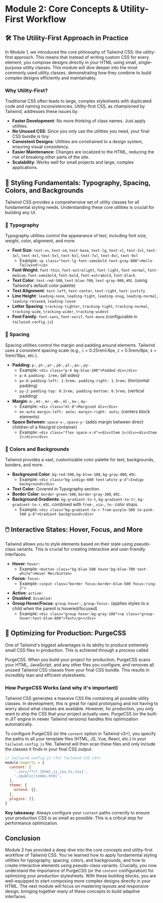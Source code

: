 # Module 2: Core Concepts & Utility-First Workflow

## 🛠️ The Utility-First Approach in Practice

In Module 1, we introduced the core philosophy of Tailwind CSS: the utility-first approach. This means that instead of writing custom CSS for every element, you compose designs directly in your HTML using small, single-purpose utility classes. This module will dive deeper into the most commonly used utility classes, demonstrating how they combine to build complex designs efficiently and maintainably.

### Why Utility-First?

Traditional CSS often leads to large, complex stylesheets with duplicated code and naming inconsistencies. Utility-first CSS, as championed by Tailwind, addresses these issues by:

- **Faster Development**: No more thinking of class names. Just apply utilities.
- **No Unused CSS**: Since you only use the utilities you need, your final CSS bundle is tiny.
- **Consistent Designs**: Utilities are constrained to a design system, ensuring visual consistency.
- **Easier Maintenance**: Changes are localized to the HTML, reducing the risk of breaking other parts of the site.
- **Scalability**: Works well for small projects and large, complex applications.

## 🎨 Styling Fundamentals: Typography, Spacing, Colors, and Backgrounds

Tailwind CSS provides a comprehensive set of utility classes for all fundamental styling needs. Understanding these core utilities is crucial for building any UI.

### 📝 Typography

Typography utilities control the appearance of text, including font size, weight, color, alignment, and more.

- **Font Size**: `text-xs`, `text-sm`, `text-base`, `text-lg`, `text-xl`, `text-2xl`, `text-3xl`, `text-4xl`, `text-5xl`, `text-6xl`, `text-7xl`, `text-8xl`, `text-9xl`
  - Example: `<p class="text-lg font-semibold text-gray-800">Hello Tailwind!</p>`
- **Font Weight**: `font-thin`, `font-extralight`, `font-light`, `font-normal`, `font-medium`, `font-semibold`, `font-bold`, `font-extrabold`, `font-black`
- **Text Color**: `text-red-500`, `text-blue-700`, `text-gray-900`, etc. (using Tailwind's default color palette)
- **Text Alignment**: `text-left`, `text-center`, `text-right`, `text-justify`
- **Line Height**: `leading-none`, `leading-tight`, `leading-snug`, `leading-normal`, `leading-relaxed`, `leading-loose`
- **Letter Spacing**: `tracking-tighter`, `tracking-tight`, `tracking-normal`, `tracking-wide`, `tracking-wider`, `tracking-widest`
- **Font Family**: `font-sans`, `font-serif`, `font-mono` (configurable in `tailwind.config.js`)

### 📏 Spacing

Spacing utilities control the margin and padding around elements. Tailwind uses a consistent spacing scale (e.g., `1` = 0.25rem/4px, `2` = 0.5rem/8px, `4` = 1rem/16px, etc.).

- **Padding**: `p-`, `pt-`, `pr-`, `pb-`, `pl-`, `px-`, `py-`
  - Example: `<div class="p-4 bg-blue-100">Padded div</div>`
  - `p-4`: `padding: 1rem;` (all sides)
  - `px-6`: `padding-left: 1.5rem; padding-right: 1.5rem;` (horizontal padding)
  - `py-2`: `padding-top: 0.5rem; padding-bottom: 0.5rem;` (vertical padding)
- **Margin**: `m-`, `mt-`, `mr-`, `mb-`, `ml-`, `mx-`, `my-`
  - Example: `<div class="mt-8">Margined div</div>`
  - `mx-auto`: `margin-left: auto; margin-right: auto;` (centers block elements)
- **Space Between**: `space-x-`, `space-y-` (adds margin between direct children of a flex/grid container)
  - Example: `<div class="flex space-x-4"><div>Item 1</div><div>Item 2</div></div>`

### 🌈 Colors and Backgrounds

Tailwind provides a vast, customizable color palette for text, backgrounds, borders, and more.

- **Background Color**: `bg-red-500`, `bg-blue-100`, `bg-gray-800`, etc.
  - Example: `<div class="bg-indigo-600 text-white p-4">Indigo background</div>`
- **Text Color**: Covered in Typography section.
- **Border Color**: `border-green-500`, `border-gray-300`, etc.
- **Background Gradients**: `bg-gradient-to-t`, `bg-gradient-to-tr`, `bg-gradient-to-r`, etc. combined with `from-`, `via-`, `to-` color stops.
  - Example: `<div class="bg-gradient-to-r from-purple-500 to-pink-500 p-8">Gradient background</div>`

## 🖱️ Interactive States: Hover, Focus, and More

Tailwind allows you to style elements based on their state using pseudo-class variants. This is crucial for creating interactive and user-friendly interfaces.

- **Hover**: `hover:`
  - Example: `<button class="bg-blue-500 hover:bg-blue-700 text-white">Hover Me</button>`
- **Focus**: `focus:`
  - Example: `<input class="border focus:border-blue-500 focus:ring-2">`
- **Active**: `active:`
- **Disabled**: `disabled:`
- **Group Hover/Focus**: `group-hover:`, `group-focus:` (applies styles to a child when the parent is hovered/focused)
  - Example: `<div class="group hover:bg-gray-100"><p class="group-hover:text-blue-600">Text</p></div>`

## 🔄 Optimizing for Production: PurgeCSS

One of Tailwind's biggest advantages is its ability to produce extremely small CSS files in production. This is achieved through a process called 


PurgeCSS. When you build your project for production, PurgeCSS scans your HTML, JavaScript, and any other files you configure, and removes all unused Tailwind CSS classes from your final CSS bundle. This results in incredibly lean and efficient stylesheets.

### How PurgeCSS Works (and why it's important)

Tailwind CSS generates a massive CSS file containing all possible utility classes. In development, this is great for rapid prototyping and not having to worry about what classes are available. However, for production, you only want to ship the CSS that your project actually uses. PurgeCSS (or the built-in JIT engine in newer Tailwind versions) handles this optimization automatically.

To configure PurgeCSS (or the `content` option in Tailwind v3+), you specify the paths to all your template files (HTML, JS, Vue, React, etc.) in your `tailwind.config.js` file. Tailwind will then scan these files and only include the classes it finds in your final CSS output.

```javascript
// tailwind.config.js (for Tailwind CSS v3+)
module.exports = {
  content: [
    './src/**/*.{html,js,jsx,ts,tsx}',
    './public/index.html',
  ],
  theme: {
    extend: {},
  },
  plugins: [],
}
```

**Key takeaway**: Always configure your `content` paths correctly to ensure your production CSS is as small as possible. This is a critical step for performance optimization.

## Conclusion

Module 2 has provided a deep dive into the core concepts and utility-first workflow of Tailwind CSS. You've learned how to apply fundamental styling utilities for typography, spacing, colors, and backgrounds, and how to create interactive elements using pseudo-class variants. Crucially, you now understand the importance of PurgeCSS (or the `content` configuration) for optimizing your production stylesheets. With these building blocks, you are well-equipped to start composing more complex designs directly in your HTML. The next module will focus on mastering layouts and responsive design, bringing together many of these concepts to build adaptive interfaces.
